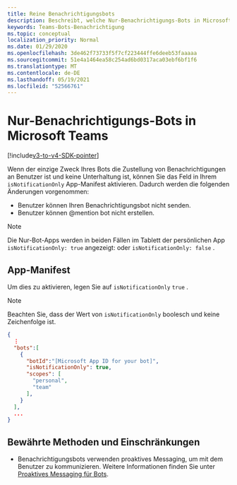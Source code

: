 ```yaml
---
title: Reine Benachrichtigungsbots
description: Beschreibt, welche Nur-Benachrichtigungs-Bots in Microsoft Teams
keywords: Teams-Bots-Benachrichtigung
ms.topic: conceptual
localization_priority: Normal
ms.date: 01/29/2020
ms.openlocfilehash: 3de462f73733f5f7cf223444ffe6deeb53faaaaa
ms.sourcegitcommit: 51e4a1464ea58c254ad6bd0317aca03ebf6bf1f6
ms.translationtype: MT
ms.contentlocale: de-DE
ms.lasthandoff: 05/19/2021
ms.locfileid: "52566761"
---
```

# <a name="notification-only-bots-in-microsoft-teams"></a>Nur-Benachrichtigungs-Bots in Microsoft Teams

[!include[v3-to-v4-SDK-pointer](~/includes/v3-to-v4-pointer-bots.md)]

Wenn der einzige Zweck Ihres Bots die Zustellung von Benachrichtigungen an Benutzer ist und keine Unterhaltung ist, können Sie das Feld in Ihrem `isNotificationOnly` App-Manifest aktivieren. Dadurch werden die folgenden Änderungen vorgenommen:

* Benutzer können Ihren Benachrichtigungsbot nicht senden.
* Benutzer können @mention bot nicht erstellen.

> [!NOTE]
> Die Nur-Bot-Apps werden in beiden Fällen im Tablett der persönlichen App `isNotificationOnly: true` angezeigt: oder `isNotificationOnly: false` .

## <a name="app-manifest"></a>App-Manifest

Um dies zu aktivieren, legen Sie auf `isNotificationOnly` `true` .

> [!NOTE]
> Beachten Sie, dass der Wert von `isNotificationOnly` boolesch und keine Zeichenfolge ist.

```json
{
  ⋮
  "bots":[
    {
      "botId":"[Microsoft App ID for your bot]",
      "isNotificationOnly": true,
      "scopes": [
        "personal",
        "team"
      ],
    }
  ],
  ...
}
```

## <a name="best-practices-and-limitations"></a>Bewährte Methoden und Einschränkungen

* Benachrichtigungsbots verwenden proaktives Messaging, um mit dem Benutzer zu kommunizieren. Weitere Informationen finden Sie unter [Proaktives Messaging für Bots](~/resources/bot-v3/bot-conversations/bots-conv-proactive.md).
